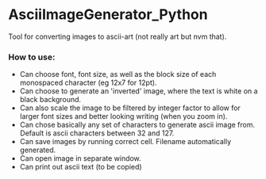 # AsciiImageGenerator_Python

Tool for converting images to ascii-art (not really art but nvm that). 

### How to use:
- Can choose font, font size, as well as the block size of each monospaced character (eg 12x7 for 12pt). 
- Can choose to generate an 'inverted' image, where the text is white on a black background.
- Can also scale the image to be filtered by integer factor to allow for larger font sizes and better looking 
writing (when you zoom in). 
- Can chose basically any set of characters to generate ascii image from. Default is ascii characters between
32 and 127. 
- Can save images by running correct cell. Filename automatically generated. 
- Can open image in separate window.
- Can print out ascii text (to be copied)

